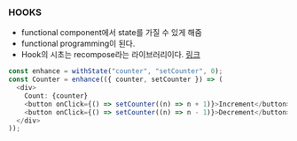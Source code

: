 ### HOOKS

- functional component에서 state를 가질 수 있게 해줌
- functional programming이 된다.
- Hook의 시초는 recompose라는 라이브러리이다. [링크](https://github.com/acdlite/recompose)

```javascript
const enhance = withState("counter", "setCounter", 0);
const Counter = enhance(({ counter, setCounter }) => (
  <div>
    Count: {counter}
    <button onClick={() => setCounter((n) => n + 1)}>Increment</button>
    <button onClick={() => setCounter((n) => n - 1)}>Decrement</button>
  </div>
));
```
